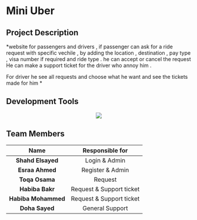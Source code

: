 # Mini Uber

## Project Description
*website for passengers and drivers , if passenger can ask for a ride request with specific vechile , by adding 
the location , destination , pay type , visa number if required and ride type . 
he can accept or cancel the request  
He can make a support ticket for the driver who annoy him . 

For driver he see all requests and choose what he want and see the tickets made for him *


## Development Tools 
<p align="center">
  <a href="https://skillicons.dev">
    <img src="https://skillicons.dev/icons?i=vscode"/>
  </a>
</p>

## Team Members 

| Name | Responsible for 
| :----: | :-----------------------------------------------:
| **Shahd Elsayed** | Login & Admin                      
| **Esraa Ahmed** | Register & Admin
| **Toqa Osama** | Request
| **Habiba Bakr** | Request & Support ticket
| **Habiba Mohammed** | Request & Support ticket
| **Doha Sayed** |  General Support           
